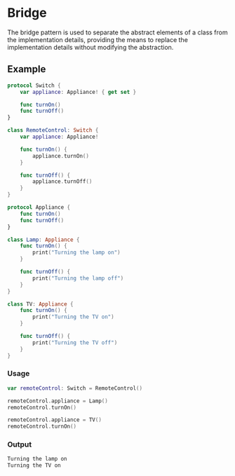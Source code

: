 # Bridge

The bridge pattern is used to separate the abstract elements of a class from the implementation details, providing the means to replace the implementation details without modifying the abstraction.

## Example

```swift
protocol Switch {
    var appliance: Appliance! { get set }

    func turnOn()
    func turnOff()
}

class RemoteControl: Switch {
    var appliance: Appliance!

    func turnOn() {
        appliance.turnOn()
    }

    func turnOff() {
        appliance.turnOff()
    }
}

protocol Appliance {
    func turnOn()
    func turnOff()
}

class Lamp: Appliance {
    func turnOn() {
        print("Turning the lamp on")
    }

    func turnOff() {
        print("Turning the lamp off")
    }
}

class TV: Appliance {
    func turnOn() {
        print("Turning the TV on")
    }

    func turnOff() {
        print("Turning the TV off")
    }
}
```

### Usage

```swift
var remoteControl: Switch = RemoteControl()

remoteControl.appliance = Lamp()
remoteControl.turnOn()

remoteControl.appliance = TV()
remoteControl.turnOn()
```

### Output

```swift
Turning the lamp on
Turning the TV on
```
